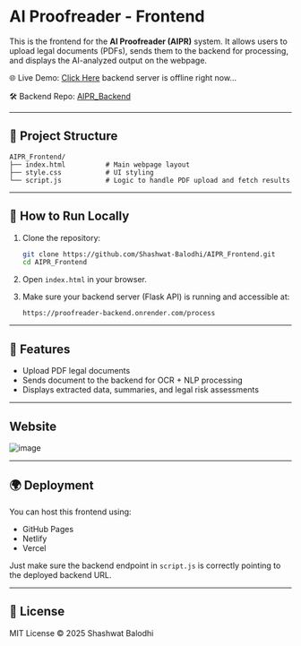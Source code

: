 
# AI Proofreader - Frontend

This is the frontend for the **AI Proofreader (AIPR)** system. It allows users to upload legal documents (PDFs), sends them to the backend for processing, and displays the AI-analyzed output on the webpage.

🌐 Live Demo: [Click Here](https://shashwat-balodhi.github.io/AIPR_Frontend/)   backend server is offline right now...

🛠️ Backend Repo: [AIPR_Backend](https://github.com/Shashwat-Balodhi/AIPR_Backend)

---

## 📁 Project Structure

```
AIPR_Frontend/
├── index.html          # Main webpage layout
├── style.css           # UI styling
└── script.js           # Logic to handle PDF upload and fetch results
```

---

## 🚀 How to Run Locally

1. Clone the repository:
   ```bash
   git clone https://github.com/Shashwat-Balodhi/AIPR_Frontend.git
   cd AIPR_Frontend
   ```

2. Open `index.html` in your browser.

3. Make sure your backend server (Flask API) is running and accessible at:
   ```
   https://proofreader-backend.onrender.com/process
   ```

---

## 🧠 Features

- Upload PDF legal documents
- Sends document to the backend for OCR + NLP processing
- Displays extracted data, summaries, and legal risk assessments

---


## Website 

![image](https://github.com/user-attachments/assets/0cddc1c7-98cc-43b2-b244-8efa36e83039)


---
## 🌍 Deployment

You can host this frontend using:
- GitHub Pages
- Netlify
- Vercel

Just make sure the backend endpoint in `script.js` is correctly pointing to the deployed backend URL.

---

## 📜 License

MIT License © 2025 Shashwat Balodhi
